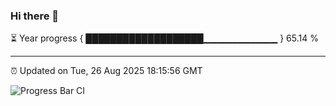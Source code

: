 ### Hi there 👋

⏳ Year progress { ███████████████████▁▁▁▁▁▁▁▁▁▁▁ } 65.14 %

---

⏰ Updated on Tue, 26 Aug 2025 18:15:56 GMT

![Progress Bar CI](https://github.com/Shyam-Makwana/GitHub-Actions-Demo/workflows/Progress%20Bar%20CI/badge.svg)
